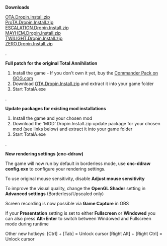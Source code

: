 
**Downloads**

[OTA.Dropin.Install.zip](https://github.com/vThaldren/TA-Unofficial-Patch-Install/raw/main/OTA.Dropin.Install.zip)\
[ProTA.Dropin.Install.zip](https://github.com/vThaldren/TA-Unofficial-Patch-Install/raw/main/ProTA.Dropin.Install.zip)\
[ESCALATION.Dropin.Install.zip](https://github.com/vThaldren/TA-Unofficial-Patch-Install/raw/main/ESCALATION.Dropin.Install.zip)\
[MAYHEM.Dropin.Install.zip](https://github.com/vThaldren/TA-Unofficial-Patch-Install/raw/main/MAYHEM.Dropin.Install.zip)\
[TWILIGHT.Dropin.Install.zip](https://github.com/vThaldren/TA-Unofficial-Patch-Install/raw/main/TWILIGHT.Dropin.Install.zip)\
[ZERO.Dropin.Install.zip](https://github.com/vThaldren/TA-Unofficial-Patch-Install/raw/main/ZERO.Dropin.Install.zip)

.

**Full patch for the original Total Annihilation**

1. Install the game - If you don't own it yet, buy the [Commander Pack on GOG.com](https://www.gog.com/en/game/total_anihilation_commander_pack)
2. Download [OTA.Dropin.Install.zip](https://github.com/vThaldren/TA-Unofficial-Patch-Install/raw/main/OTA.Dropin.Install.zip) and extract it into your game folder
3. Start TotalA.exe

.

**Update packages for existing mod installations**

1. Install the game and your chosen mod
2. Download the 'MOD'.Dropin.Install.zip update package for your chosen mod (see links below) and extract it into your game folder
3. Start TotalA.exe

.

**New rendering settings (cnc-ddraw)**

The game will now run by default in borderless mode, use **cnc-ddraw config.exe** to configure your rendering settings.

To use original mouse sensitivity, disable **Adjust mouse sensitivity**

To improve the visual quality, change the **OpenGL Shader** setting in **Advanced settings** (Borderless/Upscaled only)

Screen recording is now possible via **Game Capture** in OBS

If your **Presentation** setting is set to either **Fullscreen** or **Windowed** you can also press **Alt+Enter** to switch between Windowed and Fullscreen mode during runtime

Other new hotkeys:
[Ctrl] + [Tab] = Unlock cursor
[Right Alt] + [Right Ctrl] = Unlock cursor
